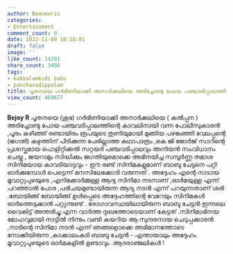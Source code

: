 ```yaml
---
author: Beaumaris
categories:
- Entertainment
comment_count: 0
date: 2022-11-09 10:18:01
draft: false
image: ''
like_count: 14291
share_count: 3406
tags:
- kakkalamkudi babu
- panchavadippalam
title: പൂതനയെ ഗർഭിണിയാക്കി അനാർക്കലിയെ അടിച്ചോണ്ടു പോയ പഞ്ചവടിപ്പാലത്തിലെ പോലീസ്
view_count: 469677
---
```


**Bejoy R** പൂതനയെ (ശുഭ) ഗർഭിണിയാക്കി അനാർക്കലിയെ ( കൽപ്പന ) അടിച്ചോണ്ടു പോയ പഞ്ചവടിപ്പാലത്തിന്റെ കാവലിനായി വന്ന പോലീസുകാരൻ ,പൂരം കഴിഞ്ഞ് രണ്ടായിരം രൂപയുടെ തുണിയുമായി മുങ്ങിയ പഴങ്കഞ്ഞി വേലപ്പന്റെ (ജഗതി) കഴുത്തിന് പിടിക്കുന്ന പേരില്ലാത്ത കഥാപാത്രം ,കെ ജി ജോർജ് സാറിന്റെ പ്രശസ്തമായ പൊളിറ്റിക്കൽ സറ്റയർ പഞ്ചവടിപ്പാലവും അനിയൻ സംവിധാനം ചെയ്ത , ജയറാമും സിദ്ധിക്കും ജഗതിയുമൊക്കെ അഭിനയിച്ച സമ്പൂർണ്ണ തമാശ സിനിമയായ കാവടിയാട്ടവും - ഈ രണ്ട് സിനിമകളുമാണ് ബാബു ചേട്ടനെ പറ്റി ഓർക്കുമ്പോൾ പെട്ടെന്ന് മനസിലേക്കോടി വരുന്നത് . അദ്ദേഹം എന്റെ നാടായ മൂവാറ്റുപുഴയുടെ ,എനിക്കോർമ്മള്ള ആദ്യ സിനിമാ നടനാണ് ,ഓർമയുള്ള എന്ന് പറഞ്ഞാൽ പോര ,പരിചയമുണ്ടായിരുന്ന ആദ്യ നടൻ എന്ന് പറയുന്നതാണ് ശരി .ബോയിങ്ങ് ബോയിങ്ങ് ഉൾപ്പെടെ അദ്ദേഹത്തിന്റെ വേറേയും സിനിമകൾ ഓർത്തെടുക്കാൻ പറ്റുന്നുണ്ട് . രോഗാവസ്ഥയിലായിരുന്ന ബാബു ചേട്ടൻ ഇന്നലെ വൈകിട്ട് അന്തരിച്ചു എന്ന വാർത്ത ദുഃഖത്തോടെയാണ് കേട്ടത് .സിനിമാഭിനയ മോഹവുമായി നാട്ടിൽ നിന്നും വണ്ടി കയറിയ ആ സുന്ദരനായ ചെറുപ്പക്കാരൻ ,നാടിന്റെ സിനിമാ നടൻ എന്ന് ഞങ്ങളൊക്കെ അഭിമാനത്തോടെ നോക്കിയിരുന്ന ,കാക്കാലംകുടി ബാബു ചേട്ടൻ - എന്തായാലും അദ്ദേഹം മൂവാറ്റുപുഴയുടെ ഓർമകളിൽ ഉണ്ടാവും .ആദരാഞ്ജലികൾ !
